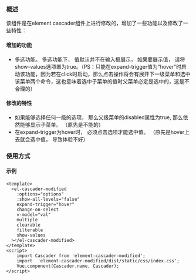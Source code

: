 ### 概述

该组件是在element cascader组件上进行修改的，增加了一些功能以及修改了一些特性：

#### 增加的功能

- 多选功能。 多选功能下， 值默认并不在输入框展示， 如果要展示值， 请将show-values选项置为true。（PS：只能在expand-trigger值为"hover"时启动该功能，因为若在click时启动，那么点击操作将会有展开下一级菜单和选中该菜单两个命令，这也意味着选中子菜单的值时父菜单必定是选中的，这是不合理的）


#### 修改的特性

- 如果能够选择任何一级的选项， 那么父级菜单的disabled属性为true, 那么依然能够显示子菜单。 （原先是不能的）
- 在expand-trigger为hover时， 必须点击选项才能选中值。 （原先是hover上去就会选中值， 导致体验不好）
  

### 使用方式

#### 示例
```
<template>
  <el-cascader-modified
    :options="options"
    :show-all-levels="false"
    expand-trigger="hover"
    change-on-select
    v-model="val"
    multiple
    clearable
    filterable
    show-values
  ></el-cascader-modified>
</template>
<script>
    import Cascader from 'element-cascader-modified';
    import  'element-cascader-modified/dist/static/css/index.css';
    Vue.component(Cascader.name, Cascader);
</script>
```
